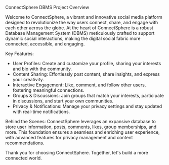 ConnectSphere DBMS Project Overview

Welcome to ConnectSphere, a vibrant and innovative social media platform designed to revolutionize the way users connect, share, and engage with each other across the globe. At the heart of ConnectSphere is a robust Database Management System (DBMS) meticulously crafted to support dynamic social interactions, making the digital social fabric more connected, accessible, and engaging.

Key Features:
- User Profiles: Create and customize your profile, sharing your interests and bio with the community.
- Content Sharing: Effortlessly post content, share insights, and express your creativity.
- Interactive Engagement: Like, comment, and follow other users, fostering meaningful connections.
- Groups & Discussions: Join groups that match your interests, participate in discussions, and start your own communities.
- Privacy & Notifications: Manage your privacy settings and stay updated with real-time notifications.

Behind the Scenes:
ConnectSphere leverages an expansive database to store user information, posts, comments, likes, group memberships, and more. This foundation ensures a seamless and enriching user experience, with advanced features for privacy management and content recommendations.

Thank you for choosing ConnectSphere. Together, let's build a more connected world.
